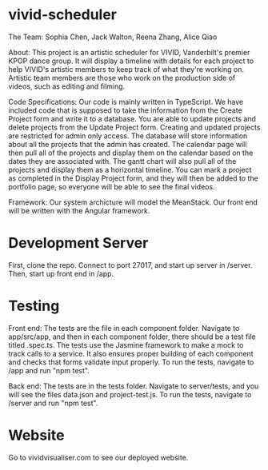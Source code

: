 # vivid-scheduler
The Team: Sophia Chen, Jack Walton, Reena Zhang, Alice Qiao

About: This project is an artistic scheduler for VIVID, Vanderbilt's premier KPOP dance group. It will display a timeline with details for each project to help VIVID's artistic members to keep track of what they're working on. Artistic team members are those who work on the production side of videos, such as editing and filming. 

Code Specifications: Our code is mainly written in TypeScript. We have included code that is supposed to take the information from the Create Project form and write it to a database. You are able to update projects and delete projects from the Update Project form. Creating and updated projects are restricted for admin only access. The database will store information about all the projects that the admin has created. The calendar page will then pull all of the projects and display them on the calendar based on the dates they are associated with. The gantt chart will also pull all of the projects and display them as a horizontal timeline. You can mark a project as completed in the Display Project form, and they will then be added to the portfolio page, so everyone will be able to see the final videos. 

Framework: Our system archicture will model the MeanStack. Our front end will be written with the Angular framework. 

# Development Server
First, clone the repo. Connect to port 27017, and start up server in /server. Then, start up front end in /app.

# Testing
Front end: The tests are the file in each component folder. Navigate to app/src/app, and then in each component folder, there should be a test file titled .spec.ts. The tests use the Jasmine framework to make a mock to track calls to a service. It also ensures proper building of each component and checks that forms validate input properly. To run the tests, navigate to /app and run "npm test". 

Back end: The tests are in the tests folder. Navigate to server/tests, and you will see the files data.json and project-test.js. To run the tests, navigate to /server and run "npm test".

# Website
Go to vividvisualiser.com to see our deployed website. 
